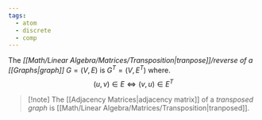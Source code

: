 ```yaml
---
tags:
  - atom
  - discrete
  - comp
---
```


The *[[Math/Linear Algebra/Matrices/Transposition|tranpose]]/reverse of a [[Graphs|graph]]* $G = (V,E)$ is $G^T = (V,E^T)$ where.
$$(u,v) \in E \iff (v,u) \in E^T$$

> [!note] The [[Adjacency Matrices|adjacency matrix]] of a *transposed graph* is [[Math/Linear Algebra/Matrices/Transposition|tranposed]].